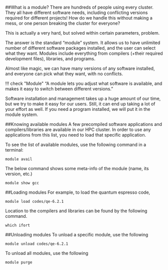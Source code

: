 
##What is a module?
There are hundreds of people using every cluster. They all have different software needs, including conflicting versions required for different projects! How do we handle this without making a mess, or one person breaking the cluster for everyone?

This is actually a very hard, but solved within certain parameters, problem.

The answer is the standard “module” system. It allows us to have unlimited number of different software packages installed, and the user can select what they want. Modules include everything from compilers (+their required development files), libraries, and programs.

Almost like magic, we can have many versions of any software installed, and everyone can pick what they want, with no conflicts.

!!! check "Module"
    “A module lets you adjust what software is available, and makes it easy to switch between different versions.”

Software installation and management takes up a huge amount of our time, but we try to make it easy for our users. Still, it can end up taking a lot of your effort as well. If you need a program installed, we will put it in the module system.

##Knowing available modules
A few precompiled software applications and compilers/libraries are available in our HPC cluster. In order to use any applications from this list, you need to load that specific application.

To see the list of available modules, use the following command in a terminal:
``` 
module avail
```
The below command shows some meta-info of the module (name, its version, etc.)
```
module show gcc
```

##Loading modules
For example, to load the quantum espresso code,
```
module load codes/qe-6.2.1
```
Location to the compilers and libraries can be found by the following command.
```
which ifort
```
##Unloading modules
To unload a specific  module,  use the following
```
module unload codes/qe-6.2.1
```
To unload all modules,  use the following
```
module purge
```
